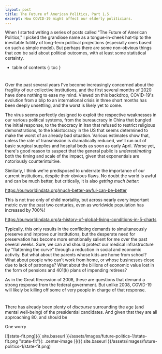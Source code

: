 ```yaml
---
layout: post
title: The Future of American Politics, Part 1.5
excerpt: How COVID-19 might affect our elderly politicians.
---
```


When I started writing a series of posts called "The Future of American Politics," I picked the grandiose name as a tongue-in-cheek hat-tip to the inevitable futility of long-term political projections (especially ones based on such a simple model). But perhaps there are some non-obvious things that _can_ be said about political outcomes, with at least some statistical certainty.

<!--more-->
* table of contents
{: toc }

#

Over the past several years I've become increasingly concerned about the fragility of our collective institutions, and the first several months of 2020 have done nothing to ease my mind. Viewed on this backdrop, COVID-19's evolution from a blip to an international crisis in three short months has been deeply unsettling, and the worst is likely yet to come.

The virus seems perfectly designed to exploit the respective weaknesses in our various political systems, from the bureaucracy in China that bungled the initial response, to the theocracy in Iran that refused to restrict religious demonstrations, to the kakistocracy in the US that seems determined to make the worst of an already bad situation. Various estimates show that, unless the rate of transmission is dramatically reduced, we'll run out of basic surgical supplies and hospital beds as soon as early April. Worse yet, there's good reason to suspect that the general public is _underestimating_ both the timing and scale of the impact, given that exponentials are notoriously counterintuitive.

Similarly, I think we're predisposed to underrate the importance of our current institutions, despite their obvious flaws. No doubt the world is awful and can be much better, but critically, it is also _getting much better_:

https://ourworldindata.org/much-better-awful-can-be-better

This is not true only of child mortality, but across nearly every important metric over the past two centuries, even as worldwide population has increased by 700%!

https://ourworldindata.org/a-history-of-global-living-conditions-in-5-charts

Typically, this only results in the conflicting demands to simultaneously preserve and improve our institutions, but the desperate need for preservation has become more emotionally salient for me over the past several weeks. Sure, we can and should protect our medical infrastructure by "flattening the curve" through a reduction in social and economic activity. But what about the parents whose kids are home from school? What about people who can't work from home, or whose businesses close due to lack of patronage? What about the billions of economic value lost in the form of pensions and 401(k) plans of impending retirees?

As in the Great Recession of 2008, these are questions that demand a strong response from the federal government. But unlike 2008, COVID-19 will likely be killing off some of very people in charge of that response.

#

There has already been plenty of _discourse_ surrounding the age (and mental well-being) of the presidential candidates. And given that they are all approaching 80, and should be

One worry

[![state-fit.png]({{ site.baseurl }}/assets/images/future-politics-1/state-fit.png "state-fit"){: .center-image }]({{ site.baseurl }}/assets/images/future-politics-1/state-fit.png)
